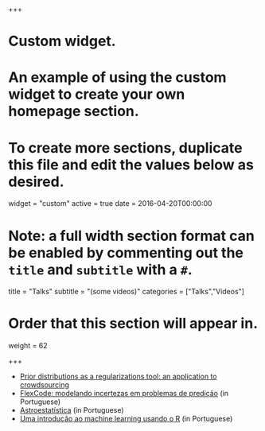 +++
# Custom widget.
# An example of using the custom widget to create your own homepage section.
# To create more sections, duplicate this file and edit the values below as desired.
widget = "custom"
active = true
date = 2016-04-20T00:00:00

# Note: a full width section format can be enabled by commenting out the `title` and `subtitle` with a `#`.
title = "Talks"
subtitle = "(some videos)"
categories = ["Talks","Videos"]

# Order that this section will appear in.
weight = 62

+++

* [Prior distributions as a regularizations tool: an application to crowdsourcing](https://www.youtube.com/watch?v=20IQhaeCxMo)
* [FlexCode: modelando incertezas em problemas de predição](https://www.youtube.com/watch?v=zROykZaxx3s) (in Portuguese)
* [Astroestatística](https://www.youtube.com/watch?v=EoSbl8mlaic) (in Portuguese)
* [Uma introdução ao machine learning usando o R](https://www.youtube.com/watch?v=xcwa92I_AZk&t=51s) (in Portuguese)
